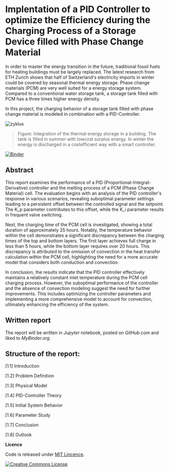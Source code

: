 # Implentation of a PID Controller to optimize the Efficiency during the Charging Process of a Storage Device filled with Phase Change Material
In order to master the energy transition in the future, traditional fossil fuels for heating buildings must be largely replaced. 
The latest research from ETH Zurich shows that half of Switzerland's electricity imports in winter could be covered by seasonal thermal energy storage. Phase change materials (PCM) are very well suited for a energy storage system. Compared to a conventional water storage tank, a storage tank filled with PCM has a three times higher energy density.

In this project, the charging behavior of a storage tank filled with phase change material is modeled in combination with a PID-Controller.

![zyklus](https://user-images.githubusercontent.com/90027713/204542465-0dc1ef17-8bbe-499c-9371-9ef3072c129b.PNG)
> Figure: Integration of the thermal energy storage in a building. The tank is filled in summer with lowcost surplus energy. In winter the energy is discharged in a costefficient way with a smart controller.


[![Binder](https://mybinder.org/badge_logo.svg)](https://mybinder.org/v2/gh/selinapfyffer/dm4bm-pcm_melting/tree/main/HEAD)

## Abstract
This report examines the performance of a PID (Proportional-Integral-Derivative) controller and the melting process of a PCM (Phase Change Material) cell. The evaluation begins with an analysis of the PID controller's response in various scenarios, revealing suboptimal parameter settings leading to a persistent offset between the controlled signal and the setpoint. The K_p parameter contributes to this offset, while the K_i parameter results in frequent valve switching.

Next, the charging time of the PCM cell is investigated, showing a total duration of approximately 25 hours. Notably, the temperature behavior within the cell demonstrates a significant discrepancy between the charging times of the top and bottom layers. The first layer achieves full charge in less than 5 hours, while the bottom layer requires over 20 hours. This discrepancy is attributed to the omission of convection in the heat transfer calculation within the PCM cell, highlighting the need for a more accurate model that considers both conduction and convection.

In conclusion, the results indicate that the PID controller effectively maintains a relatively constant inlet temperature during the PCM cell charging process. However, the suboptimal performance of the controller and the absence of convection modeling suggest the need for further improvements. This includes optimizing the controller parameters and implementing a more comprehensive model to account for convection, ultimately enhancing the efficiency of the system.

## Written report
The report will be written in *Jupyter* notebook, posted on *GitHub.com* and liked to *MyBinder.org*.

## Structure of the report:
[1.1] Introduction

[1.2] Problem Definition

[1.3] Physical Model

[1.4] PID-Controller Theory

[1.5] Initial System Behavior

[1.6] Parameter Study

[1.7] Conclusion

[1.8] Outlook

**Licence**

Code is released under [MIT Lincence](https://choosealicense.com/licenses/mit/).

[![Creative Commons License](http://i.creativecommons.org/l/by/4.0/88x31.png)](http://creativecommons.org/licenses/by/4.0/)
